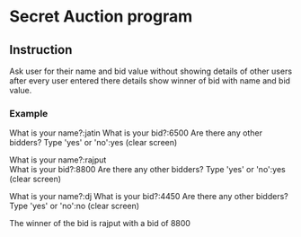 # Secret Auction program
## Instruction
Ask user for their name and bid value without showing details of other users after every user entered there details show winner of bid with name and bid value.
### Example
What is your name?:jatin
What is your bid?:6500
Are there any other bidders? Type 'yes' or 'no':yes
(clear screen)

What is your name?:rajput</br>
What is your bid?:8800
Are there any other bidders? Type 'yes' or 'no':yes
(clear screen)

What is your name?:dj
What is your bid?:4450
Are there any other bidders? Type 'yes' or 'no':no
(clear screen)

The winner of the bid is rajput with a bid of 8800
